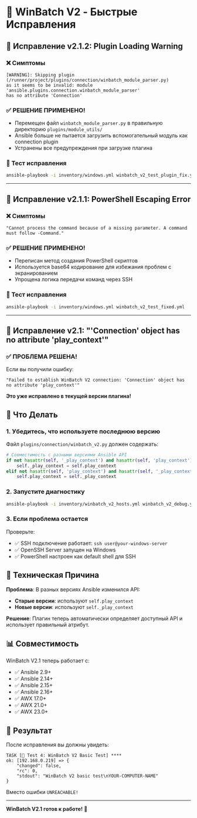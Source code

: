 # 🚨 WinBatch V2 - Быстрые Исправления

## 🔧 Исправление v2.1.2: Plugin Loading Warning

### ❌ Симптомы
```
[WARNING]: Skipping plugin (/runner/project/plugins/connection/winbatch_module_parser.py) 
as it seems to be invalid: module 'ansible.plugins.connection.winbatch_module_parser' 
has no attribute 'Connection'
```

### ✅ РЕШЕНИЕ ПРИМЕНЕНО!
- Перемещен файл `winbatch_module_parser.py` в правильную директорию `plugins/module_utils/`
- Ansible больше не пытается загрузить вспомогательный модуль как connection plugin
- Устранены все предупреждения при загрузке плагина

### 🧪 Тест исправления
```bash
ansible-playbook -i inventory/windows.yml winbatch_v2_test_plugin_fix.yml
```

---

## 🔧 Исправление v2.1.1: PowerShell Escaping Error

### ❌ Симптомы
```
"Cannot process the command because of a missing parameter. A command must follow -Command."
```

### ✅ РЕШЕНИЕ ПРИМЕНЕНО!
- Переписан метод создания PowerShell скриптов
- Используется base64 кодирование для избежания проблем с экранированием
- Упрощена логика передачи команд через SSH

### 🧪 Тест исправления
```bash
ansible-playbook -i inventory/windows.yml winbatch_v2_test_fixed.yml
```

---

## 🔧 Исправление v2.1: "'Connection' object has no attribute 'play_context'"

### ✅ ПРОБЛЕМА РЕШЕНА!

Если вы получили ошибку:
```
"Failed to establish WinBatch V2 connection: 'Connection' object has no attribute 'play_context'"
```

**Это уже исправлено в текущей версии плагина!**

## 🚀 Что Делать

### 1. Убедитесь, что используете последнюю версию
Файл `plugins/connection/winbatch_v2.py` должен содержать:
```python
# Совместимость с разными версиями Ansible API
if not hasattr(self, '_play_context') and hasattr(self, 'play_context'):
    self._play_context = self.play_context
elif not hasattr(self, 'play_context') and hasattr(self, '_play_context'):
    self.play_context = self._play_context
```

### 2. Запустите диагностику
```bash
ansible-playbook -i inventory/winbatch_v2_hosts.yml winbatch_v2_debug.yml
```

### 3. Если проблема остается
Проверьте:
- ✅ SSH подключение работает: `ssh user@your-windows-server`
- ✅ OpenSSH Server запущен на Windows
- ✅ PowerShell настроен как default shell для SSH

## 🔧 Техническая Причина

**Проблема**: В разных версиях Ansible изменился API:
- **Старые версии**: используют `self.play_context`
- **Новые версии**: используют `self._play_context`

**Решение**: Плагин теперь автоматически определяет доступный API и использует правильный атрибут.

## 📊 Совместимость

WinBatch V2.1 теперь работает с:
- ✅ Ansible 2.9+
- ✅ Ansible 2.14+
- ✅ Ansible 2.15+
- ✅ Ansible 2.16+
- ✅ AWX 17.0+
- ✅ AWX 21.0+
- ✅ AWX 23.0+

## 🎯 Результат

После исправления вы должны увидеть:
```
TASK [🚀 Test 4: WinBatch V2 Basic Test] ****
ok: [192.168.0.219] => {
    "changed": false,
    "rc": 0,
    "stdout": "WinBatch V2 basic test\nYOUR-COMPUTER-NAME"
}
```

Вместо ошибки `UNREACHABLE!`

---

**WinBatch V2.1 готов к работе!** 🎉 